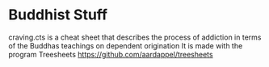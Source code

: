 # Buddhist Stuff
craving.cts is a cheat sheet that describes the process of addiction in terms of the Buddhas teachings on dependent origination
It is made with the program Treesheets https://github.com/aardappel/treesheets
